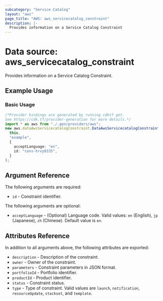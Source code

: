 ```yaml
---
subcategory: "Service Catalog"
layout: "aws"
page_title: "AWS: aws_servicecatalog_constraint"
description: |-
  Provides information on a Service Catalog Constraint
---
```


# Data source: aws\_servicecatalog\_constraint

Provides information on a Service Catalog Constraint.

## Example Usage

### Basic Usage

```typescript
/*Provider bindings are generated by running cdktf get.
See https://cdk.tf/provider-generation for more details.*/
import * as aws from "./.gen/providers/aws";
new aws.dataAwsServicecatalogConstraint.DataAwsServicecatalogConstraint(
  this,
  "example",
  {
    acceptLanguage: "en",
    id: "cons-hrvy0335",
  }
);

```

## Argument Reference

The following arguments are required:

* `id` - Constraint identifier.

The following arguments are optional:

* `acceptLanguage` - (Optional) Language code. Valid values: `en` (English), `jp` (Japanese), `zh` (Chinese). Default value is `en`.

## Attributes Reference

In addition to all arguments above, the following attributes are exported:

* `description` - Description of the constraint.
* `owner` - Owner of the constraint.
* `parameters` - Constraint parameters in JSON format.
* `portfolioId` - Portfolio identifier.
* `productId` - Product identifier.
* `status` - Constraint status.
* `type` - Type of constraint. Valid values are `launch`, `notification`, `resourceUpdate`, `stackset`, and `template`.
